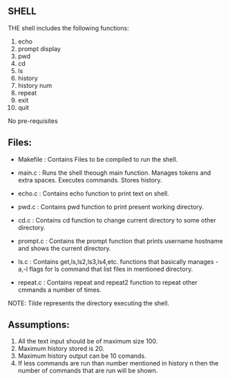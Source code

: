 ## SHELL

THE shell includes the following functions:
1. echo
2. prompt display
3. pwd
4. cd
5. ls
6. history
7. history num
8. repeat
9. exit
10. quit

No pre-requisites 

## Files:

- Makefile : Contains Files to be compiled to run the shell.

- main.c :  Runs the shell theough main function.
            Manages tokens and extra spaces.
            Executes commands.
            Stores history.

- echo.c :  Contains echo function to print text on shell.

- pwd.c : Contains pwd function to print present working directory.

- cd.c : Contains cd function to change current directory to some other directory.

- prompt.c : Contains the prompt function that prints username hostname and shows the current directory.

- ls.c : Contains get,ls,ls2,ls3,ls4,etc. functions that basically manages -a,-l flags for ls command that list files in mentioned directory.

- repeat.c : Contains repeat and repeat2 function to repeat other cmmands a number of times.

NOTE: Tilde represents the directory executing the shell.

## Assumptions:
1. All the text input should be of maximum size 100.
2. Maximum history stored is 20.
3. Maximum history output can be 10 comands.
4. If less commands are run than number mentioned in history n then the number of commands that are run will be shown.